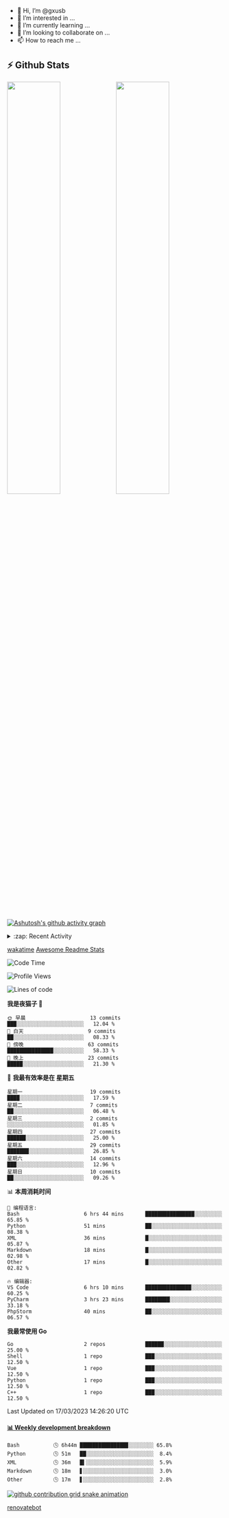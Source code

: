 - 👋 Hi, I’m @gxusb
- 👀 I’m interested in ...
- 🌱 I’m currently learning ...
- 💞️ I’m looking to collaborate on ...
- 📫 How to reach me ...

## ⚡ Github Stats

<p align="left">
  <img width="49.6%" src="https://github-readme-stats.vercel.app/api?username=gxusb&show_icons=true&theme=tokyonight&hide_border=true&locale=cn">
  <img width="49.6%" src="https://github-readme-streak-stats.herokuapp.com?user=gxusb&theme=dark&locale=zh&fire=92DD6B&ring=6FAFDD">
</p>

[![Ashutosh's github activity graph](https://github-readme-activity-graph.cyclic.app/graph?username=gxusb&bg_color=232323&color=ffffff&line=ebebeb&point=96d35f&area=true&hide_border=true)](https://github.com/ashutosh00710/github-readme-activity-graph)

<!---
<p align="left">
    <img width="49.5%" src="https://github-readme-stats.vercel.app/api?username=gxusb&show_icons=true&count_private=true&title_color=006400&text_color=000080&bg_color=30,00FFFF,40E0D0,00CED1&locale=cn">
  <img width="49.5%" src="https://github-readme-stats.vercel.app/api/top-langs/?username=gxusb&title_color=006400&text_color=000080&layout=compact&bg_color=30,00FFFF,40E0D0,00CED1&locale=cn">
</p>
--->

<details>
<summary>:zap: Recent Activity</summary>
<!--START_SECTION:activity-->

1. 🎉 Merged PR [#5](https://github.com/gxusb/gxusb/pull/5) in [gxusb/gxusb](https://github.com/gxusb/gxusb)
2. ❗️ Opened issue [#40](https://github.com/mengzonefire/twitter-media-downloader/issues/40) in [mengzonefire/twitter-media-downloader](https://github.com/mengzonefire/twitter-media-downloader)
3. 🗣 Commented on [#55](https://github.com/ourongxing/chatgpt-vercel/issues/55) in [ourongxing/chatgpt-vercel](https://github.com/ourongxing/chatgpt-vercel)
4. 🎉 Merged PR [#1](https://github.com/gxusb/gxusb/pull/1) in [gxusb/gxusb](https://github.com/gxusb/gxusb)
5. 🗣 Commented on [#62](https://github.com/nilaoda/N_m3u8DL-RE/issues/62) in [nilaoda/N_m3u8DL-RE](https://github.com/nilaoda/N_m3u8DL-RE)
6. 🗣 Commented on [#5](https://github.com/v03413/ServerStatus-Client/issues/5) in [v03413/ServerStatus-Client](https://github.com/v03413/ServerStatus-Client)
7. 🗣 Commented on [#5](https://github.com/v03413/ServerStatus-Client/issues/5) in [v03413/ServerStatus-Client](https://github.com/v03413/ServerStatus-Client)
8. ❗️ Opened issue [#5](https://github.com/v03413/ServerStatus-Client/issues/5) in [v03413/ServerStatus-Client](https://github.com/v03413/ServerStatus-Client)
9. ❗️ Opened issue [#2233](https://github.com/alist-org/alist/issues/2233) in [alist-org/alist](https://github.com/alist-org/alist)
10. ❗️ Opened issue [#194](https://github.com/cppla/ServerStatus/issues/194) in [cppla/ServerStatus](https://github.com/cppla/ServerStatus)

<!--END_SECTION:activity-->
</details>


[wakatime](https://wakatime.com/dashboard) [Awesome Readme Stats](https://github.com/marketplace/actions/profile-readme-development-stats)

<!--START_SECTION:waka-->
![Code Time](http://img.shields.io/badge/Code%20Time-68%20hrs%203%20mins-blue)

![Profile Views](http://img.shields.io/badge/%E4%B8%AA%E4%BA%BA%E8%B5%84%E6%96%99%E8%A7%82%E7%9C%8B%E6%AC%A1%E6%95%B0-131-blue)

![Lines of code](https://img.shields.io/badge/%E4%BB%8E%E3%80%8CHello%20World%E3%80%8D%E8%B5%B7%E6%88%91%E5%B7%B2%E7%BB%8F%E5%86%99%E4%BA%86-1.0%20thousand%20%E8%A1%8C%E4%BB%A3%E7%A0%81-blue)

**我是夜猫子 🦉** 

```text
🌞 早晨                     13 commits          ███░░░░░░░░░░░░░░░░░░░░░░   12.04 % 
🌆 白天                     9 commits           ██░░░░░░░░░░░░░░░░░░░░░░░   08.33 % 
🌃 傍晚                     63 commits          ███████████████░░░░░░░░░░   58.33 % 
🌙 晚上                     23 commits          █████░░░░░░░░░░░░░░░░░░░░   21.30 % 
```
📅 **我最有效率是在 星期五** 

```text
星期一                      19 commits          ████░░░░░░░░░░░░░░░░░░░░░   17.59 % 
星期二                      7 commits           ██░░░░░░░░░░░░░░░░░░░░░░░   06.48 % 
星期三                      2 commits           ░░░░░░░░░░░░░░░░░░░░░░░░░   01.85 % 
星期四                      27 commits          ██████░░░░░░░░░░░░░░░░░░░   25.00 % 
星期五                      29 commits          ███████░░░░░░░░░░░░░░░░░░   26.85 % 
星期六                      14 commits          ███░░░░░░░░░░░░░░░░░░░░░░   12.96 % 
星期日                      10 commits          ██░░░░░░░░░░░░░░░░░░░░░░░   09.26 % 
```


📊 **本周消耗时间** 

```text
💬 编程语言: 
Bash                     6 hrs 44 mins       ████████████████░░░░░░░░░   65.85 % 
Python                   51 mins             ██░░░░░░░░░░░░░░░░░░░░░░░   08.38 % 
XML                      36 mins             █░░░░░░░░░░░░░░░░░░░░░░░░   05.87 % 
Markdown                 18 mins             █░░░░░░░░░░░░░░░░░░░░░░░░   02.98 % 
Other                    17 mins             █░░░░░░░░░░░░░░░░░░░░░░░░   02.82 % 

🔥 编辑器: 
VS Code                  6 hrs 10 mins       ███████████████░░░░░░░░░░   60.25 % 
PyCharm                  3 hrs 23 mins       ████████░░░░░░░░░░░░░░░░░   33.18 % 
PhpStorm                 40 mins             ██░░░░░░░░░░░░░░░░░░░░░░░   06.57 % 
```

**我最常使用 Go** 

```text
Go                       2 repos             ██████░░░░░░░░░░░░░░░░░░░   25.00 % 
Shell                    1 repo              ███░░░░░░░░░░░░░░░░░░░░░░   12.50 % 
Vue                      1 repo              ███░░░░░░░░░░░░░░░░░░░░░░   12.50 % 
Python                   1 repo              ███░░░░░░░░░░░░░░░░░░░░░░   12.50 % 
C++                      1 repo              ███░░░░░░░░░░░░░░░░░░░░░░   12.50 % 
```




 Last Updated on 17/03/2023 14:26:20 UTC
<!--END_SECTION:waka-->

<!-- waka-box start -->
#### <a href="https://gist.github.com/595eec8ae8745b516c9a8ad8a265a100" target="_blank">📊 Weekly development breakdown</a>
```text
Bash           🕓 6h44m ███████████████▊░░░░░░░░ 65.8%
Python         🕓 51m   ██░░░░░░░░░░░░░░░░░░░░░░  8.4%
XML            🕓 36m   █▍░░░░░░░░░░░░░░░░░░░░░░  5.9%
Markdown       🕓 18m   ▋░░░░░░░░░░░░░░░░░░░░░░░  3.0%
Other          🕓 17m   ▋░░░░░░░░░░░░░░░░░░░░░░░  2.8%
```
<!-- Powered by https://github.com/YouEclipse/waka-box-go . -->
<!-- waka-box end -->

[![github contribution grid snake animation](https://raw.githubusercontent.com/gxusb/gxusb/output/github-contribution-grid-snake.svg)](https://github.com/gxusb)

<!---
gxusb/gxusb is a ✨ special ✨ repository because its `README.md` (this file) appears on your GitHub profile.
You can click the Preview link to take a look at your changes.
--->

[renovatebot](https://app.renovatebot.com/dashboard)
